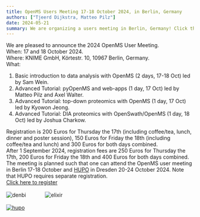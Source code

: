 ```yaml
---
title: OpenMS Users Meeting 17-18 October 2024, in Berlin, Germany
authors: ["Tjeerd Dijkstra, Matteo Pilz"]
date: 2024-05-21
summary: We are organizing a users meeting in Berlin, Germany! Click the header above for more information.
---
```


We are pleased to announce the 2024 OpenMS User Meeting.<br>
When:  17 and 18 October 2024.<br>
Where: KNIME GmbH, Körtestr. 10, 10967 Berlin, Germany.<br>
What:
1.	Basic introduction to data analysis with OpenMS (2 days, 17-18 Oct) led by Sam Wein.
2.	Advanced Tutorial: pyOpenMS and web-apps (1 day, 17 Oct) led by Matteo Pilz and Axel Walter.
3.	Advanced Tutorial: top-down proteomics with OpenMS (1 day, 17 Oct) led by Kyowon Jeong.
4.	Advanced Tutorial: DIA proteomics with OpenSwath/OpenMS (1 day, 18 Oct) led by Joshua Charkow.

Registration is 200 Euros for Thursday the 17th (including coffee/tea, lunch, dinner and poster session), 150 Euros for Friday the 18th (including coffee/tea and lunch) and 300 Euros for both days combined.<br>
After 1 September 2024, registration fees are 250 Euros for Thursday the 17th, 200 Euros for Friday the 18th and 400 Euros for both days combined.<br>
The meeting is planned such that one can attend the OpenMS user meeting in Berlin 17-18 October and [HUPO](https://2024.hupo.org) in Dresden 20-24 October 2024. Note that HUPO requires separate registration.
<br>
[Click here to register](https://docs.google.com/forms/d/1hGBNNXHtxGyk6MO6EiKHNhbrPbklLhBnAqKwZ2O-ZuU)
<br><br>
![denbi](/images/logos/denbi.jpeg) &nbsp; &nbsp; &nbsp; &nbsp; &nbsp; &nbsp; ![elixir](/images/logos/Elixir.png)
<br><br>
[![hupo](/images/logos/HUPO-2024.jpg)](https://2024.hupo.org)
